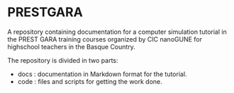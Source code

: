 # PRESTGARA 
A repository containing documentation for a computer simulation tutorial in 
the PREST GARA training courses organized by CIC nanoGUNE for highschool 
teachers in the Basque Country.

The repository is divided in two parts:
+ docs : documentation in Markdown format for the tutorial.
+ code : files and scripts for getting the work done.
